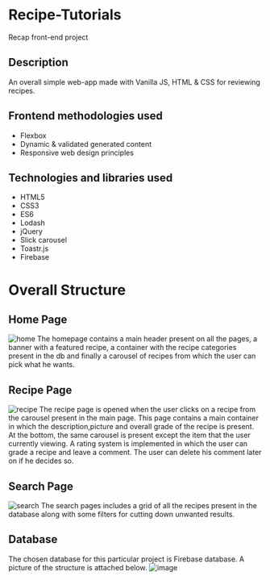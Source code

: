 # Recipe-Tutorials
Recap front-end project

## Description
An overall simple web-app made with Vanilla JS, HTML & CSS for reviewing recipes.

## Frontend methodologies used
- Flexbox
- Dynamic & validated generated content
- Responsive web design principles

## Technologies and libraries used
- HTML5
- CSS3
- ES6
- Lodash
- jQuery
- Slick carousel
- Toastr.js
- Firebase

# Overall Structure

## Home Page
![home](https://user-images.githubusercontent.com/50795013/119494255-c50b4d00-bd69-11eb-9ac0-243fee1e6154.png)
The homepage contains a main header present on all the pages, a banner with a featured recipe, a container with the recipe categories present in the db and finally a carousel of recipes from which the user can pick what he wants.

## Recipe Page
![recipe](https://user-images.githubusercontent.com/50795013/119494927-832ed680-bd6a-11eb-9ea8-5e792daeeb3e.png)
The recipe page is opened when the user clicks on a recipe from the carousel present in the main page.
This page contains a main container in which the description,picture and overall grade of the recipe is present.
At the bottom, the same carousel is present except the item that the user currently viewing.
A rating system is implemented in which the user can grade a recipe and leave a comment. The user can delete his comment later on if he decides so.

## Search Page
![search](https://user-images.githubusercontent.com/50795013/119495576-3697cb00-bd6b-11eb-9c0f-4777217c6cfc.png)
The search pages includes a grid of all the recipes present in the database along with some filters for cutting down unwanted results.

## Database
The chosen database for this particular project is Firebase database. A picture of the structure is attached below.
![image](https://user-images.githubusercontent.com/50795013/119494582-23d0c680-bd6a-11eb-8a08-6d1b23a6b85b.png)



